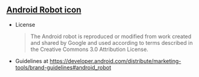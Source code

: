 ## [Android Robot icon](./sidebar/src/assets/editorIcons/android-studio@2x.png)
- License
  > The Android robot is reproduced or modified from work created and shared by Google and used according to terms described in the Creative Commons 3.0 Attribution License.
- Guidelines at https://developer.android.com/distribute/marketing-tools/brand-guidelines#android_robot